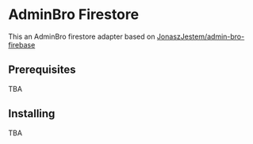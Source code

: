 # AdminBro Firestore

This an AdminBro firestore adapter based on [JonaszJestem/admin-bro-firebase](https://github.com/JonaszJestem/admin-bro-firebase)

## Prerequisites
TBA

## Installing
TBA
